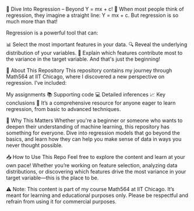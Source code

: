 🚀 Dive Into Regression – Beyond Y = mx + c! 🎯
When most people think of regression, they imagine a straight line: Y = mx + c. But regression is so much more than that!

Regression is a powerful tool that can:

📊 Select the most important features in your data.
🔍 Reveal the underlying distribution of your variables.
🎯 Explain which features contribute most to the variance in the target variable.
And that's just the beginning!

🧠 About This Repository
This repository contains my journey through Math564 at IIT Chicago, where I discovered a new perspective on regression. I’ve included:

My assignments 📚
Supporting code 💻
Detailed inferences 📈
Key conclusions 🔑
It’s a comprehensive resource for anyone eager to learn regression, from basic to advanced techniques.

🎯 Why This Matters
Whether you're a beginner or someone who wants to deepen their understanding of machine learning, this repository has something for everyone. Dive into regression models that go beyond the basics, and learn how they can help you make sense of data in ways you never thought possible.

📥 How to Use This Repo
Feel free to explore the content and learn at your own pace! Whether you’re working on feature selection, analyzing data distributions, or discovering which features drive the most variance in your target variable—this is the place to be.

⚠️ Note:
This content is part of my course Math564 at IIT Chicago. It’s meant for learning and educational purposes only. Please be respectful and refrain from using it for commercial purposes.

